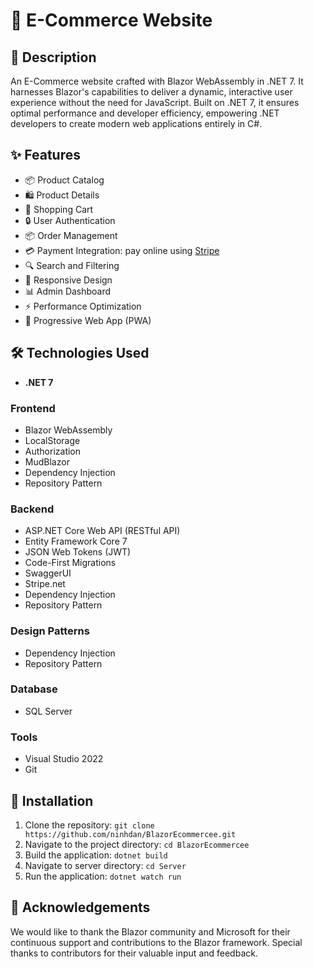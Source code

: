 # 🛒 E-Commerce Website

## 📝 Description
An E-Commerce website crafted with Blazor WebAssembly in .NET 7. It harnesses Blazor's capabilities to deliver a dynamic, interactive user experience without the need for JavaScript. Built on .NET 7, it ensures optimal performance and developer efficiency, empowering .NET developers to create modern web applications entirely in C#.

## ✨ Features
- 📦 Product Catalog
- 🛍️ Product Details
- 🛒 Shopping Cart
- 🔒 User Authentication
- 📦 Order Management
- 💳 Payment Integration: pay online using [Stripe](https://stripe.com/)
- 🔍 Search and Filtering
- 📱 Responsive Design
- 📊 Admin Dashboard
- ⚡ Performance Optimization
- 📱 Progressive Web App (PWA)

## 🛠️ Technologies Used
- **.NET 7**
### Frontend
- Blazor WebAssembly
- LocalStorage
- Authorization
- MudBlazor
- Dependency Injection
- Repository Pattern

### Backend
- ASP.NET Core Web API (RESTful API)
- Entity Framework Core 7
- JSON Web Tokens (JWT)
- Code-First Migrations
- SwaggerUI
- Stripe.net
- Dependency Injection
- Repository Pattern

### Design Patterns
- Dependency Injection
- Repository Pattern 

### Database
- SQL Server 

### Tools
- Visual Studio 2022
- Git

## 🚀 Installation
1. Clone the repository: `git clone https://github.com/ninhdan/BlazorEcommercee.git`
2. Navigate to the project directory: `cd BlazorEcommercee`
3. Build the application: `dotnet build`
4. Navigate to server directory: `cd Server`
5. Run the application: `dotnet watch run`

## 🙏 Acknowledgements
We would like to thank the Blazor community and Microsoft for their continuous support and contributions to the Blazor framework. Special thanks to contributors for their valuable input and feedback.
